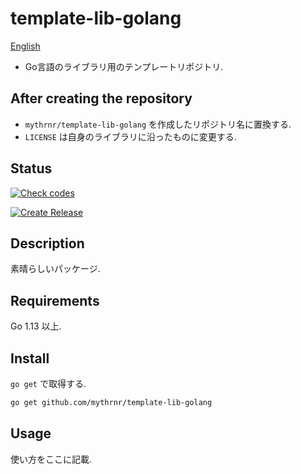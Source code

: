 # template-lib-golang

[English](./README.md)

- Go言語のライブラリ用のテンプレートリポジトリ.

## After creating the repository

- `mythrnr/template-lib-golang` を作成したリポジトリ名に置換する.
- `LICENSE` は自身のライブラリに沿ったものに変更する.

## Status

[![Check codes](https://github.com/mythrnr/template-lib-golang/actions/workflows/check_code.yml/badge.svg)](https://github.com/mythrnr/template-lib-golang/actions/workflows/check_code.yml)

[![Create Release](https://github.com/mythrnr/template-lib-golang/actions/workflows/release.yml/badge.svg)](https://github.com/mythrnr/template-lib-golang/actions/workflows/release.yml)

## Description

素晴らしいパッケージ.

## Requirements

Go 1.13 以上.

## Install

`go get` で取得する.

```bash
go get github.com/mythrnr/template-lib-golang
```

## Usage

使い方をここに記載.

